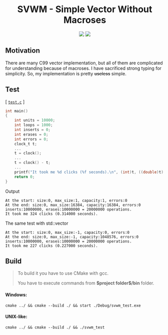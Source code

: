 # <h1 align="center">SVWM - Simple Vector Without Macroses</h1>

<p align="center">
<img src="https://img.shields.io/badge/C-99-ff69b4">
<img src="https://img.shields.io/badge/License-MIT-brightgreen">
</p>


## Motivation

There are many C99 vector implementation, but all of them are complicated for understanding because of macroses.
I have sacrificed strong typing for simplicity. So, my implementation is pretty ~~useless~~ simple. 


## Test
[ [`test.c`](test.c) ]
```c
int main()
{
    int units = 10000;
    int loops = 1000;
    int inserts = 0;
    int erases = 0;
    int errors = 0;
    clock_t t;
    ...
    t = clock();
    ...
    t = clock() - t;
    ...
    printf("It took me %d clicks (%f seconds).\n", (int)t, ((double)t) / CLOCKS_PER_SEC);
    return 0;
}
```
<summary>Output</summary>

```
At the start: size:0, max_size:1, capacity:1, errors:0
At the end: size:0, max_size:16384, capacity:16384, errors:0
inserts:10000000, erases:10000000 = 20000000 operations.
It took me 324 clicks (0.314000 seconds).
```
<summary>The same test with std::vector</summary>

```
At the start: size:0, max_size:-1, capacity:0, errors:0
At the end: size:0, max_size:-1, capacity:1048576, errors:0
inserts:10000000, erases:10000000 = 20000000 operations.
It took me 227 clicks (0.227000 seconds).
```

## Build
>To build it you have to use CMake with gcc.<p>
You have to execute commands from __\$project folder\$/bin__ folder.



#### **Windows:**
```
cmake ../ && cmake --build ./ && start ./Debug/svwm_test.exe
```

#### **UNIX-like:**
```
cmake ../ && cmake --build ./ && ./svwm_test
```
